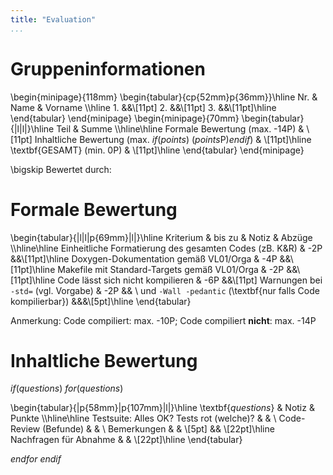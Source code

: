 ```yaml
---
title: "Evaluation"
...
```





# Gruppeninformationen

\begin{minipage}{118mm}
\begin{tabular}{cp{52mm}p{36mm}}\hline
    Nr. & Name & Vorname \\\hline
    1.  &&\\[11pt]
    2.  &&\\[11pt]
    3.  &&\\[11pt]\hline
\end{tabular}
\end{minipage}
\begin{minipage}{70mm}
\begin{tabular}{|l|l|}\hline
    Teil & Summe \\\hline\hline
    Formale Bewertung (max. -14P) & \\[11pt]
    Inhaltliche Bewertung (max. $if(points)$ ($points$P)$endif$) & \\[11pt]\hline
    \textbf{GESAMT} (min. 0P) & \\[11pt]\hline
\end{tabular}
\end{minipage}

\bigskip
Bewertet durch: 




# Formale Bewertung

\begin{tabular}{|l|l|p{69mm}|l|}\hline
    Kriterium & bis zu & Notiz & Abzüge \\\hline\hline
    Einheitliche Formatierung des gesamten Codes (zB. K\&R) & -2P &&\\[11pt]\hline
    Doxygen-Dokumentation gemäß VL01/Orga & -4P &&\\[11pt]\hline
    Makefile mit Standard-Targets gemäß VL01/Orga & -2P &&\\[11pt]\hline
    Code lässt sich nicht kompilieren & -6P &&\\[11pt]
    Warnungen bei `-std=` (vgl. Vorgabe) & -2P && \\
    und `-Wall -pedantic` (\textbf{nur falls Code kompilierbar}) &&&\\[5pt]\hline
\end{tabular}

Anmerkung: Code compiliert: max. -10P; Code compiliert **nicht**: max. -14P




# Inhaltliche Bewertung

$if(questions)$
$for(questions)$

\begin{tabular}{|p{58mm}|p{107mm}|l|}\hline
    \textbf{$questions$} & Notiz & Punkte \\\hline\hline
    Testsuite: Alles OK? Tests rot (welche)? & & \\
    Code-Review (Befunde) & & \\
    Bemerkungen & & \\[5pt]
    && \\[22pt]\hline
    Nachfragen für Abnahme & & \\[22pt]\hline
\end{tabular}

$endfor$
$endif$








